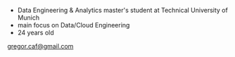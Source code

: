 - Data Engineering & Analytics master's student at Technical University of Munich
- main focus on Data/Cloud Engineering
- 24 years old

gregor.caf@gmail.com
